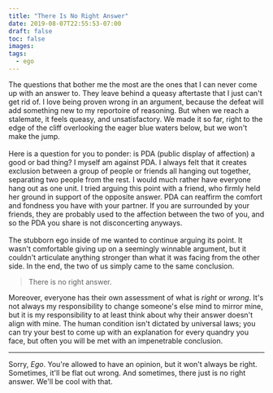 ```yaml
---
title: "There Is No Right Answer"
date: 2019-08-07T22:55:53-07:00
draft: false
toc: false
images:
tags: 
  - ego
---
```


The questions that bother me the most are the ones that I can never come up with an answer to.
They leave behind a queasy aftertaste that I just can't get rid of. I love being proven wrong
in an argument, because the defeat will add something new to my reportoire of reasoning.
But when we reach a stalemate, it feels queasy, and unsatisfactory. We made it so far, right to the edge of the cliff
overlooking the eager blue waters below, but we won't make the jump.\
\
Here is a question for you to ponder: is PDA (public display of affection) a good or bad thing? I myself am against PDA. I always
felt that it creates exclusion between a group of people or friends all hanging out together, separating
two people from the rest. I would much rather have everyone hang out as one unit. I tried arguing
this point with a friend, who firmly held her ground in support of the opposite answer. PDA can
reaffirm the comfort and fondness you have with your partner. If you are surrounded by your
friends, they are probably used to the affection between the two of you, and so the PDA you share
is not disconcerting anyways.\
\
The stubborn ego inside of me wanted to continue arguing its point. It wasn't comfortable
giving up on a seemingly winnable argument, but it couldn't articulate anything stronger than
what it was facing from the other side. In the end, the two of us simply came to the same conclusion.

> There is no right answer.

Moreover, everyone has their own assessment of what is _right_ or _wrong_.
It's not always my responsibility to change someone's else mind to mirror mine, but it
is my responsibility to at least think about why their answer doesn't align with mine.
The human condition isn't dictated by universal laws; you can try your best to come up with
an explanation for every quandry you face, but often you will be met with an impenetrable conclusion.
***
Sorry, _Ego_. You're allowed to have an opinion, but it won't always be right. Sometimes, it'll be
flat out wrong. And sometimes, there just is no right answer. We'll be cool with that.
